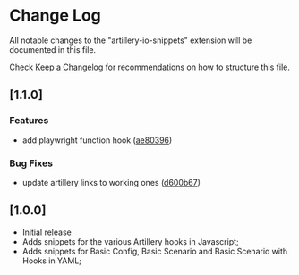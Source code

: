 # Change Log

All notable changes to the "artillery-io-snippets" extension will be documented in this file.

Check [Keep a Changelog](http://keepachangelog.com/) for recommendations on how to structure this file.

## [1.1.0]

### Features

* add playwright function hook ([ae80396](https://github.com/bernardobridge/artillery-vscode-extension/commit/ae80396f4aabf46788fcc053f779b46065e79e4a))

### Bug Fixes

* update artillery links to working ones ([d600b67](https://github.com/bernardobridge/artillery-vscode-extension/commit/d600b67d0a36b9f001fae75e1333e42354c6edef))

## [1.0.0]

- Initial release
- Adds snippets for the various Artillery hooks in Javascript;
- Adds snippets for Basic Config, Basic Scenario and Basic Scenario with Hooks in YAML;